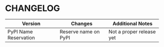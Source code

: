 # CHANGELOG

| Version               | Changes              | Additional Notes         |
|-----------------------|----------------------|--------------------------|
| PyPI Name Reservation | Reserve name on PyPI | Not a proper release yet |
